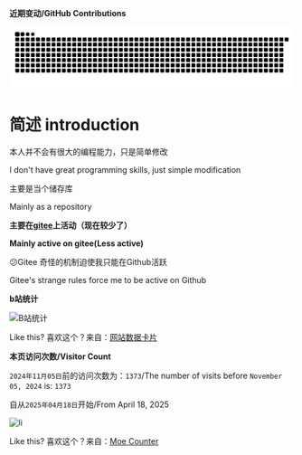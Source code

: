 **近期变动/GitHub Contributions**

<picture>
  <source media="(prefers-color-scheme: dark)" srcset="https://raw.githubusercontent.com/Little-Data/Little-Data/output/github-contribution-grid-snake-dark.svg" />
  <source media="(prefers-color-scheme: light)" srcset="https://raw.githubusercontent.com/Little-Data/Little-Data/output/github-contribution-grid-snake.svg" />
  <img alt="github-snake" src="https://raw.githubusercontent.com/Little-Data/Little-Data/output/github-contribution-grid-snake.svg" />
</picture> 

# 简述 introduction
本人并不会有很大的编程能力，只是简单修改

I don't have great programming skills, just simple modification

主要是当个储存库

Mainly as a repository

**主要在[gitee](https://gitee.com/Little-Data/)上活动（现在较少了）**

**Mainly active on gitee(Less active)**

😕Gitee 奇怪的机制迫使我只能在Github活跃

Gitee's strange rules force me to be active on Github


**b站统计**

![B站统计](https://stats.justsong.cn/api/bilibili/?id=357695126)

Like this? 喜欢这个？来自：[网站数据卡片](https://stats.justsong.cn)

**本页访问次数/Visitor Count**

`2024年11月05日`前的访问次数为：`1373`/The number of visits before `November 05, 2024` is: `1373`

自从`2025年04月18日`开始/From April 18, 2025

<img src="https://count.getloli.com/@Li?theme=original-new&darkmode=auto" alt="li" />

Like this? 喜欢这个？来自：[Moe Counter](https://github.com/journey-ad/Moe-Counter)
<!---
Little-Data/Little-Data is a ✨ special ✨ repository because its `README.md` (this file) appears on your GitHub profile.
You can click the Preview link to take a look at your changes.
![Visitor Count](https://profile-counter.glitch.me/little-data/count.svg)
--->
